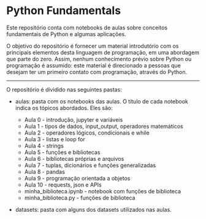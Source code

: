 # Python Fundamentals

Este repositório conta com notebooks de aulas sobre conceitos fundamentais de Python e algumas aplicações.

O objetivo do repositório é fornecer um material introdutório com os principais elementos desta linguagem de programação, em uma abordagem que parte do zero. Assim, nenhum conhecimento prévio sobre Python ou programação é assumido: este material é direcionado a pessoas que desejam ter um primeiro contato com programação, através do Python.

____________________

O repositório é dividido nas seguintes pastas:

- aulas: pasta com os notebooks das aulas. O título de cada notebook indica os tópicos abordados. Eles são:
  - Aula 0 - introdução, jupyter e variáveis
  - Aula 1 - tipos de dados, input_output, operadores matemáticos
  - Aula 2 - operadores lógicos, condicionais e while
  - Aula 3 - listas e loop for
  - Aula 4 - strings
  - Aula 5 - funções e bibliotecas
  - Aula 6 - bibliotecas próprias e arquivos
  - Aula 7 - tuplas, dicionários e funções generalizadas
  - Aula 8 - pandas
  - Aula 9 - programação orientada a objetos
  - Aula 10 - requests, json e APIs
  - minha_biblioteca.ipynb - notebook com funções de biblioteca
  - minha_biblioteca.py - funções de biblioteca

- datasets: pasta com alguns dos datasets utilizados nas aulas.
